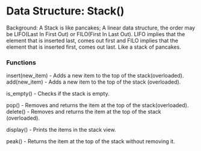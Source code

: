# Data Structure: Stack()

Background: A Stack is like pancakes; A linear data structure, the order may be LIFO(Last In First Out) or FILO(First In Last Out). LIFO implies that the element that is inserted last, comes out first and FILO implies that the element that is inserted first, comes out last. Like a stack of pancakes.

### Functions
insert(new_item) - Adds a new item to the top of the stack(overloaded).\
add(new_item) - Adds a new item to the top of the stack (overloaded).

is_empty() - Checks if the stack is empty.

pop() - Removes and returns the item at the top of the stack(overloaded).\
delete() - Removes and returns the item at the top of the stack (overloaded).

display() - Prints the items in the stack view.

peak() - Returns the item at the top of the stack without removing it.
